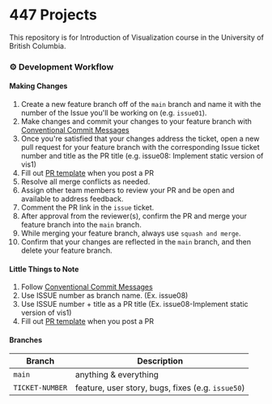 # 447 Projects

This repository is for Introduction of Visualization course in the University of British Columbia.

### :gear: Development Workflow

#### Making Changes
1. Create a new feature branch off of the `main` branch and name it with the number of the Issue you'll be working on (e.g. `issue01`).
2. Make changes and commit your changes to your feature branch with [Conventional Commit Messages](https://gist.github.com/qoomon/5dfcdf8eec66a051ecd85625518cfd13) 
3. Once you're satisfied that your changes address the ticket, open a new pull request for your feature branch with the corresponding Issue ticket number and title as the PR title (e.g. issue08: Implement static version of vis1)
4. Fill out [PR template](https://github.students.cs.ubc.ca/CPSC447-2022W-T2/g02/blob/main/.github/pull_request_template.md) when you post a PR
5. Resolve all merge conflicts as needed.
6. Assign other team members to review your PR and be open and available to address feedback.
7. Comment the PR link in the `issue` ticket.
8. After approval from the reviewer(s), confirm the PR and merge your feature branch into the `main` branch.
9. While merging your feature branch, always use `squash and merge`.
9. Confirm that your changes are reflected in the `main` branch, and then delete your feature branch.

#### Little Things to Note
1. Follow [Conventional Commit Messages](https://gist.github.com/qoomon/5dfcdf8eec66a051ecd85625518cfd13) 
2. Use ISSUE number as branch name. (Ex. issue08)
3. Use ISSUE number + title as a PR title (Ex. issue08-Implement static version of vis1)
4. Fill out [PR template](https://github.students.cs.ubc.ca/CPSC447-2022W-T2/g02/blob/main/.github/pull_request_template.md) when you post a PR

#### Branches
| Branch | Description |
|--------|-------------|
| `main` | anything & everything |
| `TICKET-NUMBER` | feature, user story, bugs, fixes (e.g. `issue50`) |
